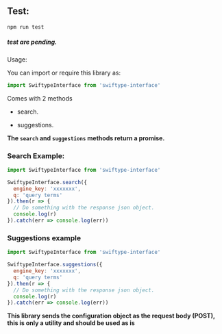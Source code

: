 ## Test:

```
npm run test
```

##### test are pending.

Usage:

You can import or require this library as:

```javascript
import SwiftypeInterface from 'swiftype-interface'
```

Comes with 2 methods

- search.

- suggestions.


**The `search` and `suggestions` methods return a promise.**

### Search Example:


```javascript
import SwiftypeInterface from 'swiftype-interface'

SwiftypeInterface.search({
  engine_key: 'xxxxxxx',
  q: 'query terms'
}).then(r => {
  // Do something with the response json object.
  console.log(r)
}).catch(err => console.log(err))

```

### Suggestions example

```javascript
import SwiftypeInterface from 'swiftype-interface'

SwiftypeInterface.suggestions({
  engine_key: 'xxxxxxx',
  q: 'query terms'
}).then(r => {
  // Do something with the response json object.
  console.log(r)
}).catch(err => console.log(err))

```


**This library sends the configuration object as the request body (POST), this is only a utility and should be used as is**